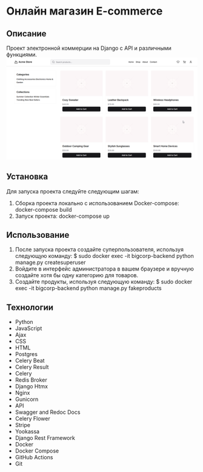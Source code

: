 # Онлайн магазин E-commerce

## Описание
Проект электронной коммерции на Django с API и различными функциями.
![](./public/2.png)


## Установка
Для запуска проекта следуйте следующим шагам:
1. Сборка проекта локально с использованием Docker-compose: docker-compose build
2. Запуск проекта: docker-compose up

## Использование 
1. После запуска проекта создайте суперпользователя, используя следующую команду: $ sudo docker exec -it bigcorp-backend python manage.py createsuperuser
2. Войдите в интерфейс администратора в вашем браузере и вручную создайте хотя бы одну категорию для товаров.
3. Создайте продукты, используя следующую команду: $ sudo docker exec -it bigcorp-backend python manage.py fakeproducts

## Технологии
- Python
- JavaScript
- Ajax
- CSS
- HTML
- Postgres
- Celery Beat
- Celery Result
- Celery
- Redis Broker
- Django Htmx
- Nginx
- Gunicorn
- API
- Swagger and Redoc Docs
- Celery Flower
- Stripe
- Yookassa
- Django Rest Framework
- Docker
- Docker Compose
- GitHub Actions
- Git

